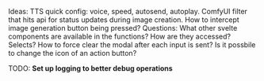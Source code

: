 Ideas: 
TTS quick config: voice, speed, autosend, autoplay.
ComfyUI filter that hits api for status updates during image creation.
	How to intercept image generation button being pressed?
Questions: 
What other svelte components are available in the functions? How are they accessed?
Selects?
How to force clear the modal after each input is sent?
Is it possbile to change the icon of an action button?

TODO:
**Set up logging to better debug operations**




